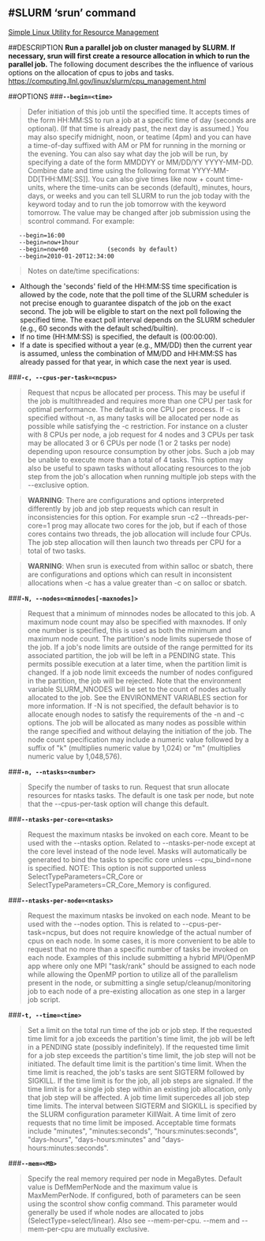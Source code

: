 #SLURM ‘srun’ command
----
[Simple Linux Utility for Resource Management](https://computing.llnl.gov/linux/slurm/srun.html)

##DESCRIPTION
**Run a parallel job on cluster managed by SLURM. If necessary, srun will first create a resource allocation in which to run the parallel job.**
The following document describes the the influence of various options on the allocation of cpus to jobs and tasks. 
https://computing.llnl.gov/linux/slurm/cpu_management.html


##OPTIONS
###**`--begin=<time>`**
>Defer initiation of this job until the specified time. It accepts times of the form HH:MM:SS to run a job at a specific time of day (seconds are optional). (If that time is already past, the next day is assumed.) You may also specify midnight, noon, or teatime (4pm) and you can have a time-of-day suffixed with AM or PM for running in the morning or the evening. You can also say what day the job will be run, by specifying a date of the form MMDDYY or MM/DD/YY YYYY-MM-DD. Combine date and time using the following format YYYY-MM-DD[THH:MM[:SS]]. You can also give times like now + count time-units, where the time-units can be seconds (default), minutes, hours, days, or weeks and you can tell SLURM to run the job today with the keyword today and to run the job tomorrow with the keyword tomorrow. The value may be changed after job submission using the scontrol command. For example:

```
   --begin=16:00
   --begin=now+1hour
   --begin=now+60           (seconds by default)
   --begin=2010-01-20T12:34:00
```

>Notes on date/time specifications: 
 - Although the 'seconds' field of the HH:MM:SS time specification is allowed by the code, note that the poll time of the SLURM scheduler is not precise enough to guarantee dispatch of the job on the exact second. The job will be eligible to start on the next poll following the specified time. The exact poll interval depends on the SLURM scheduler (e.g., 60 seconds with the default sched/builtin). 
 - If no time (HH:MM:SS) is specified, the default is (00:00:00). 
 - If a date is specified without a year (e.g., MM/DD) then the current year is assumed, unless the combination of MM/DD and HH:MM:SS has already passed for that year, in which case the next year is used.


###**`-c, --cpus-per-task=<ncpus>`**
>Request that ncpus be allocated per process. This may be useful if the job is multithreaded and requires more than one CPU per task for optimal performance. The default is one CPU per process. If -c is specified without -n, as many tasks will be allocated per node as possible while satisfying the -c restriction. For instance on a cluster with 8 CPUs per node, a job request for 4 nodes and 3 CPUs per task may be allocated 3 or 6 CPUs per node (1 or 2 tasks per node) depending upon resource consumption by other jobs. Such a job may be unable to execute more than a total of 4 tasks. This option may also be useful to spawn tasks without allocating resources to the job step from the job's allocation when running multiple job steps with the --exclusive option.

>**WARNING**: There are configurations and options interpreted differently by job and job step requests which can result in inconsistencies for this option. For example srun -c2 --threads-per-core=1 prog may allocate two cores for the job, but if each of those cores contains two threads, the job allocation will include four CPUs. The job step allocation will then launch two threads per CPU for a total of two tasks.

>**WARNING**: When srun is executed from within salloc or sbatch, there are configurations and options which can result in inconsistent allocations when -c has a value greater than -c on salloc or sbatch.


###**`-N, --nodes=<minnodes[-maxnodes]>`**
>Request that a minimum of minnodes nodes be allocated to this job. A maximum node count may also be specified with maxnodes. If only one number is specified, this is used as both the minimum and maximum node count. The partition's node limits supersede those of the job. If a job's node limits are outside of the range permitted for its associated partition, the job will be left in a PENDING state. This permits possible execution at a later time, when the partition limit is changed. If a job node limit exceeds the number of nodes configured in the partition, the job will be rejected. Note that the environment variable SLURM_NNODES will be set to the count of nodes actually allocated to the job. See the ENVIRONMENT VARIABLES section for more information. If -N is not specified, the default behavior is to allocate enough nodes to satisfy the requirements of the -n and -c options. The job will be allocated as many nodes as possible within the range specified and without delaying the initiation of the job. The node count specification may include a numeric value followed by a suffix of "k" (multiplies numeric value by 1,024) or "m" (multiplies numeric value by 1,048,576).


###**`-n, --ntasks=<number>`**
>Specify the number of tasks to run. Request that srun allocate resources for ntasks tasks. The default is one task per node, but note that the --cpus-per-task option will change this default.


###**`--ntasks-per-core=<ntasks>`**
>Request the maximum ntasks be invoked on each core. Meant to be used with the --ntasks option. Related to --ntasks-per-node except at the core level instead of the node level. Masks will automatically be generated to bind the tasks to specific core unless --cpu_bind=none is specified. NOTE: This option is not supported unless SelectTypeParameters=CR_Core or SelectTypeParameters=CR_Core_Memory is configured.


###**`--ntasks-per-node=<ntasks>`**
>Request the maximum ntasks be invoked on each node. Meant to be used with the --nodes option. This is related to --cpus-per-task=ncpus, but does not require knowledge of the actual number of cpus on each node. In some cases, it is more convenient to be able to request that no more than a specific number of tasks be invoked on each node. Examples of this include submitting a hybrid MPI/OpenMP app where only one MPI "task/rank" should be assigned to each node while allowing the OpenMP portion to utilize all of the parallelism present in the node, or submitting a single setup/cleanup/monitoring job to each node of a pre-existing allocation as one step in a larger job script.


###**`-t, --time=<time>`**
>Set a limit on the total run time of the job or job step. If the requested time limit for a job exceeds the partition's time limit, the job will be left in a PENDING state (possibly indefinitely). If the requested time limit for a job step exceeds the partition's time limit, the job step will not be initiated. The default time limit is the partition's time limit. When the time limit is reached, the job's tasks are sent SIGTERM followed by SIGKILL. If the time limit is for the job, all job steps are signaled. If the time limit is for a single job step within an existing job allocation, only that job step will be affected. A job time limit supercedes all job step time limits. The interval between SIGTERM and SIGKILL is specified by the SLURM configuration parameter KillWait. A time limit of zero requests that no time limit be imposed. Acceptable time formats include "minutes", "minutes:seconds", "hours:minutes:seconds", "days-hours", "days-hours:minutes" and "days-hours:minutes:seconds".


###**`--mem=<MB>`**
>Specify the real memory required per node in MegaBytes. Default value is DefMemPerNode and the maximum value is MaxMemPerNode. If configured, both of parameters can be seen using the scontrol show config command. This parameter would generally be used if whole nodes are allocated to jobs (SelectType=select/linear). Also see --mem-per-cpu. --mem and --mem-per-cpu are mutually exclusive.
